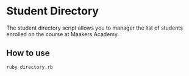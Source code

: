 Student Directory
=================

The student directory script allows you to manager the list of students enrolled on the course at Maakers Academy. 

How to use
----------

```shell
ruby directory.rb
```